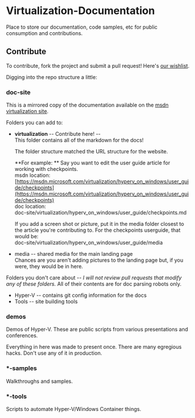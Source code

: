 # Virtualization-Documentation
Place to store our documentation, code samples, etc for public consumption and contributions.

## Contribute
To contribute, fork the project and submit a pull request!  Here's [our wishlist](./TODO.md).

Digging into the repo structure a little:

### doc-site
This is a mirrored copy of the documentation available on the [msdn virtualization site](https://msdn.microsoft.com/virtualization).

Folders you can add to:
* **virtualization** -- Contribute here! --  
This folder contains all of the markdown for the docs!

  The folder structure matched the URL structure for the website.
  
  **For example: **  Say you want to edit the user guide article for working with checkpoints.  
  msdn location: [https://msdn.microsoft.com/virtualization/hyperv_on_windows/user_guide/checkpoints](https://msdn.microsoft.com/virtualization/hyperv_on_windows/user_guide/checkpoints)  
  doc location:  
  doc-site/virtualization/hyperv_on_windows/user_guide/checkpoints.md
  
  If you add a screen shot or picture, put it in the media folder closest to the article you're contributing to.  For the checkpoints userguide, that would be:  
  doc-site/virtualization/hyperv_on_windows/user_guide/media
   
* media -- shared media for the main landing page  
Chances are you aren't adding pictures to the landing page but, if you were, they would be in here.

Folders you don't care about -- _I will not review pull requests that modify any of these folders._  All of their contents are for doc parsing robots only.
* Hyper-V -- contains git config information for the docs
* Tools -- site building tools


### demos
Demos of Hyper-V.  These are public scripts from various presentations and conferences.

Everything in here was made to present once.  There are many egregious hacks.  Don't use any of it in production.

### *-samples
Walkthroughs and samples.

### *-tools
Scripts to automate Hyper-V/Windows Container things.
